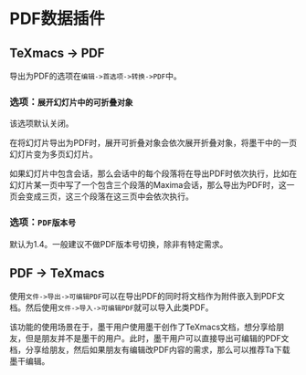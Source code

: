# PDF数据插件
## TeXmacs -> PDF
导出为PDF的选项在`编辑->首选项->转换->PDF`中。

### 选项：`展开幻灯片中的可折叠对象`
该选项默认关闭。

在将幻灯片导出为PDF时，展开可折叠对象会依次展开折叠对象，将墨干中的一页幻灯片变为多页幻灯片。

如果幻灯片中包含会话，那么会话中的每个段落将在导出PDF时依次执行，比如在幻灯片某一页中写了一个包含三个段落的Maxima会话，那么导出为PDF时，这一页会变成三页，这三个段落在这三页中会依次执行。

### 选项：`PDF版本号`
默认为1.4。一般建议不做PDF版本号切换，除非有特定需求。

## PDF -> TeXmacs
使用`文件->导出->可编辑PDF`可以在导出PDF的同时将文档作为附件嵌入到PDF文档。然后使用`文件->导入->可编辑PDF`就可以导入此类PDF。

该功能的使用场景在于，墨干用户使用墨干创作了TeXmacs文档，想分享给朋友，但是朋友并不是墨干的用户。此时，墨干用户可以直接导出可编辑的PDF文档，分享给朋友，然后如果朋友有编辑改PDF内容的需求，那么可以推荐Ta下载墨干编辑。
